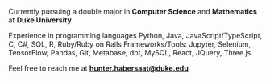 Currently pursuing a double major in **Computer Science** and **Mathematics** at **Duke University**

Experience in programming languages Python, Java, JavaScript/TypeScript, C, C#, SQL, R, Ruby/Ruby on Rails
Frameworks/Tools: Jupyter, Selenium, TensorFlow, Pandas, Git, Metabase, dbt, MySQL, React, JQuery, Three.js

Feel free to reach me at **hunter.habersaat@duke.edu**
